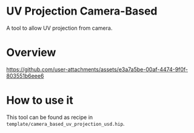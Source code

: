# UV Projection Camera-Based
A tool to allow UV projection from camera.

# Overview
https://github.com/user-attachments/assets/e3a7a5be-00af-4474-9f0f-803551b6eee6

# How to use it
This tool can be found as recipe in `template/camera_based_uv_projection_usd.hip`.
